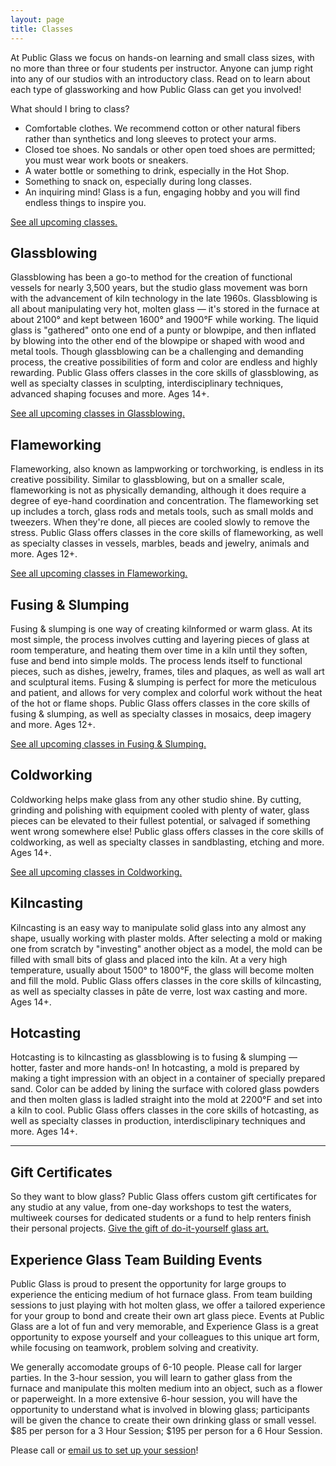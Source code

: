 ```yaml
---
layout: page
title: Classes
---
```


At Public Glass we focus on hands-on learning and small class sizes, with no more than three or four students per instructor. Anyone can jump right into any of our studios with an introductory class. Read on to learn about each type of glassworking and how Public Glass can get you involved!

What should I bring to class?

- Comfortable clothes. We recommend cotton or other natural fibers rather than synthetics and long sleeves to protect your arms.
- Closed toe shoes. No sandals or other open toed shoes are permitted; you must wear work boots or sneakers.
- A water bottle or something to drink, especially in the Hot Shop.
- Something to snack on, especially during long classes.
- An inquiring mind! Glass is a fun, engaging hobby and you will find endless things to inspire you.

[See all upcoming classes.](http://clients.mindbodyonline.com/ws.asp?studioid=33642&stype=-7)

## Glassblowing

Glassblowing has been a go-to method for the creation of functional vessels for nearly 3,500 years, but the studio glass movement was born with the advancement of kiln technology in the late 1960s. Glassblowing is all about manipulating very hot, molten glass — it's stored in the furnace at about 2100° and kept between 1600° and 1900°F while working. The liquid glass is "gathered" onto one end of a punty or blowpipe, and then inflated by blowing into the other end of the blowpipe or shaped with wood and metal tools. Though glassblowing can be a challenging and demanding process, the creative possibilities of form and color are endless and highly rewarding. Public Glass offers classes in the core skills of glassblowing, as well as specialty classes in sculpting, interdisciplinary techniques, advanced shaping focuses and more. Ages 14+.

[See all upcoming classes in Glassblowing.](http://clients.mindbodyonline.com/ws.asp?studioid=33642&stype=-7&sVT=23&sView=day)

## Flameworking

Flameworking, also known as lampworking or torchworking, is endless in its creative possibility. Similar to glassblowing, but on a smaller scale, flameworking is not as physically demanding, although it does require a degree of eye-hand coordination and concentration. The flameworking set up includes a torch, glass rods and metals tools, such as small molds and tweezers. When they're done, all pieces are cooled slowly to remove the stress. Public Glass offers classes in the core skills of flameworking, as well as specialty classes in vessels, marbles, beads and jewelry, animals and more. Ages 12+.

[See all upcoming classes in Flameworking.](http://clients.mindbodyonline.com/ws.asp?studioid=33642&stype=-7&sVT=26&sView=day)

## Fusing & Slumping

Fusing & slumping is one way of creating kilnformed or warm glass. At its most simple, the process involves cutting and layering pieces of glass at room temperature, and heating them over time in a kiln until they soften, fuse and bend into simple molds. The process lends itself to functional pieces, such as dishes, jewelry, frames, tiles and plaques, as well as wall art and sculptural items. Fusing & slumping is perfect for more the meticulous and patient, and allows for very complex and colorful work without the heat of the hot or flame shops. Public Glass offers classes in the core skills of fusing & slumping, as well as specialty classes in mosaics, deep imagery and more. Ages 12+.

[See all upcoming classes in Fusing & Slumping.](http://clients.mindbodyonline.com/ws.asp?studioid=33642&stype=-7&sVT=24&sView=day)

## Coldworking

Coldworking helps make glass from any other studio shine. By cutting, grinding and polishing with equipment cooled with plenty of water, glass pieces can be elevated to their fullest potential, or salvaged if something went wrong somewhere else! Public glass offers classes in the core skills of coldworking, as well as specialty classes in sandblasting, etching and more. Ages 14+.

[See all upcoming classes in Coldworking.](http://clients.mindbodyonline.com/ws.asp?studioid=33642&stype=-7&sVT=25&sView=day)

## Kilncasting

Kilncasting is an easy way to manipulate solid glass into any almost any shape, usually working with plaster molds. After selecting a mold or making one from scratch by "investing" another object as a model, the mold can be filled with small bits of glass and placed into the kiln. At a very high temperature, usually about 1500° to 1800°F, the glass will become molten and fill the mold. Public Glass offers classes in the core skills of kilncasting, as well as specialty classes in pâte de verre, lost wax casting and more. Ages 14+.

## Hotcasting

Hotcasting is to kilncasting as glassblowing is to fusing & slumping — hotter, faster and more hands-on! In hotcasting, a mold is prepared by making a tight impression with an object in a container of specially prepared sand. Color can be added by lining the surface with colored glass powders and then molten glass is ladled straight into the mold at 2200°F and set into a kiln to cool. Public Glass offers classes in the core skills of hotcasting, as well as specialty classes in production, interdisclipinary techniques and more. Ages 14+.

---

## Gift Certificates

So they want to blow glass? Public Glass offers custom gift certificates for any studio at any value, from one-day workshops to test the waters, multiweek courses for dedicated students or a fund to help renters finish their personal projects. [Give the gift of do-it-yourself glass art.](http://clients.mindbodyonline.com/ws.asp?studioid=33642&stype=42)

## Experience Glass Team Building Events

Public Glass is proud to present the opportunity for large groups to experience the enticing medium of hot furnace glass. From team building sessions to just playing with hot molten glass, we offer a tailored experience for your group to bond and create their own art glass piece. Events at Public Glass are a lot of fun and very memorable, and Experience Glass is a great opportunity to expose yourself and your colleagues to this unique art form, while focusing on teamwork, problem solving and creativity.

We generally accomodate groups of 6-10 people. Please call for larger parties. In the 3-hour session, you will learn to gather glass from the furnace and manipulate this molten medium into an object, such as a flower or paperweight. In a more extensive 6-hour session, you will have the opportunity to understand what is involved in blowing glass; participants will be given the chance to create their own drinking glass or small vessel. $85 per person for a 3 Hour Session; $195 per person for a 6 Hour Session.

Please call or [email us to set up your session](mailto:operations@publicglass.org&subject=Experience%20Glass)!

